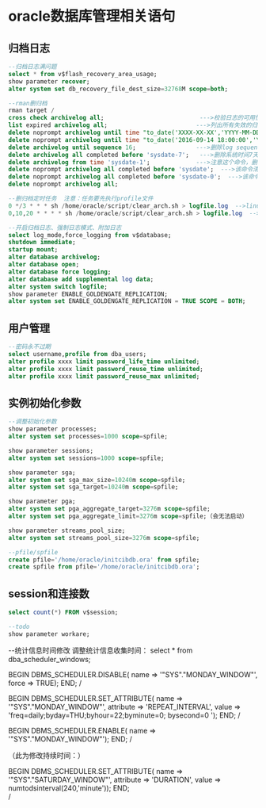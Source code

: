 # oracle数据库管理相关语句

## 归档日志

```sql
--归档日志满问题
select * from v$flash_recovery_area_usage;
show parameter recover;
alter system set db_recovery_file_dest_size=32768M scope=both;

--rman删归档
rman target /
cross check archivelog all;                           --->校验日志的可用性
list expired archivelog all;                         --->列出所有失效的归档日志
delete noprompt archivelog until time "to_date('XXXX-XX-XX','YYYY-MM-DD')";    ---> 清理到某天日期之前的归档
delete noprompt archivelog until time "to_date('2016-09-14 18:00:00','YYYY-MM-DD hh24:mi:ss')";   ---> 清理到具体时分秒之前的归档日志
delete archivelog until sequence 16;                 --->删除log sequence为16及16之前的所有归档日志
delete archivelog all completed before 'sysdate-7';   --->删除系统时间7天以前的归档日志，不会删除闪回区有效的归档日志
delete archivelog from time 'sysdate-1';             --->注意这个命令，删除系统时间1天以内到现在的归档日志
delete noprompt archivelog all completed before 'sysdate';  --->该命令清除当前所有的归档日志
delete noprompt archivelog all completed before 'sysdate-0';  --->该命令清除当前所有的归档日志
delete noprompt archivelog all; 

--删归档定时任务  注意：任务要先执行profile文件
0 */3 * * * sh /home/oracle/script/clear_arch.sh > logfile.log  -->linux
0,10,20 * * * * sh /home/oracle/script/clear_arch.sh > logfile.log  -->aix

--开启归档日志、强制日志模式、附加日志
select log_mode,force_logging from v$database;
shutdown immediate;
startup mount;
alter database archivelog;
alter database open;
alter database force logging;
alter database add supplemental log data;
alter system switch logfile;
show parameter ENABLE_GOLDENGATE_REPLICATION;
alter system set ENABLE_GOLDENGATE_REPLICATION = TRUE SCOPE = BOTH;

```

## 用户管理

```sql
--密码永不过期
select username,profile from dba_users;
alter profile xxxx limit password_life_time unlimited;
alter profile xxxx limit password_reuse_time unlimited;
alter profile xxxx limit password_reuse_max unlimited;
```

## 实例初始化参数

```sql
--调整初始化参数
show parameter processes;
alter system set processes=1000 scope=spfile;

show parameter sessions;
alter system set sessions=1000 scope=spfile;

show parameter sga;
alter system set sga_max_size=10240m scope=spfile;
alter system set sga_target=10240m scope=spfile;

show parameter pga;
alter system set pga_aggregate_target=3276m scope=spfile;
alter system set pga_aggregate_limit=3276m scope=spfile;（会无法启动）

show parameter streams_pool_size;
alter system set streams_pool_size=3276m scope=spfile;

--pfile/spfile
create pfile='/home/oracle/initcibdb.ora' from spfile;
create spfile from pfile='/home/oracle/initcibdb.ora';

```

## session和连接数

```sql
select count(*) FROM v$session;

--todo
show parameter workare;
```

--统计信息时间修改
调整统计信息收集时间：
select * from dba_scheduler_windows;

BEGIN
  DBMS_SCHEDULER.DISABLE(
  name => '"SYS"."MONDAY_WINDOW"',
  force => TRUE);
END;
/

BEGIN
  DBMS_SCHEDULER.SET_ATTRIBUTE(
  name => '"SYS"."MONDAY_WINDOW"',
  attribute => 'REPEAT_INTERVAL',
  value => 'freq=daily;byday=THU;byhour=22;byminute=0; bysecond=0 ');
END;
/

BEGIN
  DBMS_SCHEDULER.ENABLE(
  name => '"SYS"."MONDAY_WINDOW"');
END;
/

（此为修改持续时间：）

BEGIN
  DBMS_SCHEDULER.SET_ATTRIBUTE(
  name => '"SYS"."SATURDAY_WINDOW"',
  attribute => 'DURATION',
  value => numtodsinterval(240,'minute'));
END;  
/


